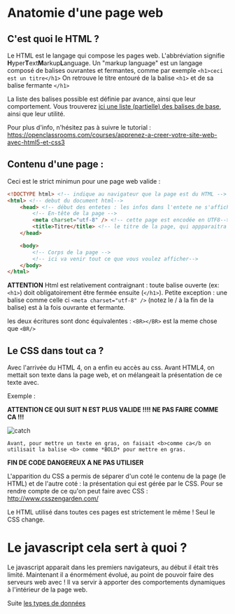 # Anatomie d'une page web

## C'est quoi le HTML ?

Le HTML est le langage qui compose les pages web. L'abbréviation signifie **H**yper**T**ext**M**arkup**L**anguage. 
Un "markup language" est un langage composé de balises ouvrantes et fermantes, comme par exemple ```<h1>ceci est un titre</h1>```
On retrouve le titre entouré de la balise ```<h1>``` et de sa balise fermante ```</h1>```

La liste des balises possible est définie par avance, ainsi que leur comportement. Vous trouverez [ici une liste (partielle) des balises de base](https://openclassrooms.com/courses/apprenez-a-creer-votre-site-web-avec-html5-et-css3/memento-des-balises-html), ainsi que leur utilité. 

Pour plus d'info, n'hésitez pas à suivre le tutorial : https://openclassrooms.com/courses/apprenez-a-creer-votre-site-web-avec-html5-et-css3

## Contenu d'une page :

Ceci est le strict minimun pour une page web valide :
```html
<!DOCTYPE html> <!-- indique au navigateur que la page est du HTML -->
<html> <!-- debut du document html--> 
    <head> <!-- début des entetes : les infos dans l'entete ne s'affichent pas, mais sont chargées en premier par le navigateur-->
        <!-- En-tête de la page -->
        <meta charset="utf-8" /> <!-- cette page est encodée en UTF8-->
        <title>Titre</title> <!-- le titre de la page, qui appparaitra dans l'onglet du navigateur-->
    </head>

    <body>
        <!-- Corps de la page -->
        <!-- ici va venir tout ce que vous voulez afficher-->
    </body>
</html>
```

**ATTENTION** Html est relativement contraignant : toute balise ouverte (ex: ```<h1>```) doit obligatoirement être fermée ensuite (```</h1>```).
Petite exception : une balise comme celle ci ```<meta charset="utf-8" />``` (notez le / à la fin de la balise) est à la fois ouvrante et fermante. 

les deux écritures sont donc équivalentes : ```<BR></BR>``` est la meme chose que ```<BR/>```

## Le CSS dans tout ca ?

Avec l'arrivée du HTML 4, on a enfin eu accès au css. Avant HTML4, on mettait son texte dans la page web, et on mélangeait la présentation de ce texte avec. 

Exemple :

**ATTENTION CE QUI SUIT N EST PLUS VALIDE !!!! NE PAS FAIRE COMME CA !!!**

![catch](http://i.skyrock.net/0643/85670643/pics/3119899273_1_3_NVT9joQe.jpg)

```Avant, pour mettre un texte en gras, on faisait <b>comme ca</b on utilisait la balise <b> comme *BOLD* pour mettre en gras.```

**FIN DE CODE DANGEREUX A NE PAS UTILISER**

L'apparition du CSS a permis de séparer d'un coté le contenu de la page (le HTML) et de l'autre coté : la présentation qui est gérée par le CSS.
Pour se rendre compte de ce qu'on peut faire avec CSS : http://www.csszengarden.com/

Le HTML utilisé dans toutes ces pages est strictement le même ! Seul le CSS change.

# Le javascript cela sert à quoi ?

Le javascript apparait dans les premiers navigateurs, au début il était très limité. Maintenant il a énormément évolué, au point de pouvoir faire des serveurs web avec !
Il va servir à apporter des comportements dynamiques à l'intérieur de la page web.

Suite [les types de données](./03-les-types-de-donnees.md)
